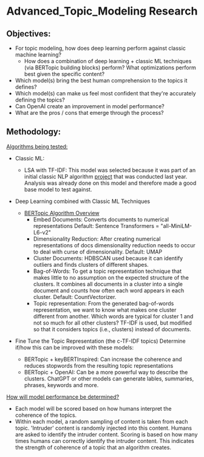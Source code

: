# Advanced_Topic_Modeling Research

## Objectives: 
- For topic modeling, how does deep learning perform against classic machine learning?
    - How does a combination of deep learning + classic ML techniques (via BERTopic building blocks) perform? What optimizations perform best given the specific content?  
- Which model(s) bring the best human comprehension to the topics it defines? 
- Which model(s) can make us feel most confident that they're accurately defining the topics? 
- Can OpenAI create an improvement in model performance?
- What are the pros / cons that emerge through the process? 


## Methodology:
<ins>Algorithms being tested:</ins>

- Classic ML:
  - LSA with TF-IDF: This model was selected because it was part of an initial classic NLP algorithm [project](https://github.com/Jenni-Hawk/NLP_TopicModeling/blob/main/NLP_Presentation.pdf) that was conducted last year. Analysis was already done on this model and therefore made a good base model to test against. 

- Deep Learning combined with Classic ML Techniques
  - [BERTopic Algorithm Overview](https://maartengr.github.io/BERTopic/algorithm/algorithm.html#visual-overview)
    - Embed Documents: Converts documents to numerical representations Default: Sentence Transformers = "all-MiniLM-L6-v2" 
    - Dimensionality Reduction: After creating numerical representations of docs dimensionality reduction needs to occur to deal with curse of dimensionality. Default: UMAP
    - Cluster Documents: HDBSCAN used because it can identify outliers and finds clusters of different shapes.  
    - Bag-of-Words: To get a topic representation technique that makes little to no assumption on the expected structure of the clusters. It combines all documents in a cluster into a single document and counts how often each word appears in each cluster. Default: CountVectorizer. 
    - Topic representation: From the generated bag-of-words representation, we want to know what makes one cluster different from another. Which words are typical for cluster 1 and not so much for all other clusters? TF-IDF is used, but modified so that it considers topics (i.e., clusters) instead of documents. 

- Fine Tune the Topic Representation (the c-TF-IDF topics)
Determine if/how this can be improved with these models:

    - BERTopic + keyBERTInspired: Can increase the coherence and reduces stopwords from the resulting topic representations
    - BERTopic + OpenAI: Can be a more powerful way to describe the clusters. ChatGPT or other models can generate lables, summaries, phrases, keywords and more. 

<ins>How will model performance be determined?</ins>
- Each model will be scored based on how humans interpret the coherence of the topics. 
- Within each model, a random sampling of content is taken from each topic. 'Intruder' content is randomly injected into this content. Humans are asked to identify the intruder content. Scoring is based on how many times humans can correctly identify the intruder content. This indicates the strength of coherence of a topic that an algorithm creates.   



